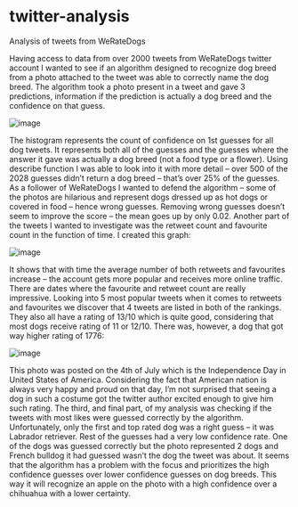 # twitter-analysis
Analysis of tweets from WeRateDogs

Having access to data from over 2000 tweets from WeRateDogs twitter account I wanted to see if an algorithm designed to recognize dog breed from a photo attached to the tweet was able to correctly name the dog breed. The algorithm took a photo present in a tweet and gave 3 predictions, information if the prediction is actually a dog breed and the confidence on that guess. 
 
![image](https://user-images.githubusercontent.com/40402500/49740149-85c90e80-fc8b-11e8-9e68-165ceb70a84e.png)

The histogram represents the count of confidence on 1st guesses for all dog tweets. It represents both all of the guesses and the guesses where the answer it gave was actually a dog breed (not a food type or a flower). Using describe function I was able to look into it with more detail – over 500 of the 2028 guesses didn’t return a dog breed – that’s over 25% of the guesses. As a follower of WeRateDogs I wanted to defend the algorithm – some of the photos are hilarious and represent dogs dressed up as hot dogs or covered in food – hence wrong guesses. Removing wrong guesses doesn’t seem to improve the score – the mean goes up by only 0.02.
Another part of the tweets I wanted to investigate was the retweet count and favourite count in the function of time. I created this graph:

![image](https://user-images.githubusercontent.com/40402500/49740227-b14bf900-fc8b-11e8-98b9-8bbe82fb72ed.png)

It shows that with time the average number of both retweets and favourites increase – the account gets more popular and receives more online traffic. There are dates where the favourite and retweet count are really impressive. Looking into 5 most popular tweets when it comes to retweets and favourites we discover that 4 tweets are listed in both of the rankings. They also all have a rating of 13/10 which is quite good, considering that most dogs receive rating of 11 or 12/10. There was, however, a dog that got way higher rating of 1776:
 
![image](https://user-images.githubusercontent.com/40402500/49740251-bb6df780-fc8b-11e8-8cfc-7938aa3945ab.png)

This photo was posted on the 4th of July which is the Independence Day in United States of America. Considering the fact that American nation is always very happy and proud on that day, I’m not surprised that seeing a dog in such a costume got the twitter author excited enough to give him such rating. 
The third, and final part, of my analysis was checking if the tweets with most likes were guessed correctly by the algorithm. Unfortunately, only the first and top rated dog was a right guess – it was Labrador retriever. Rest of the guesses had a very low confidence rate. One of the dogs was guessed correctly but the photo represented 2 dogs and French bulldog it had guessed wasn’t the dog the tweet was about. It seems that the algorithm has a problem with the focus and prioritizes the high confidence guesses over lower confidence guesses on dog breeds. This way it will recognize an apple on the photo with a high confidence over a chihuahua with a lower certainty. 




